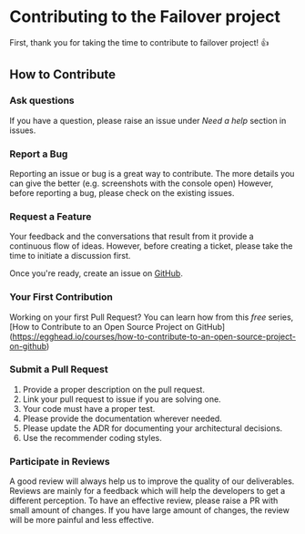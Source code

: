 # Contributing  to the Failover project

First, thank you for taking the time to contribute to failover project! :+1: 

## How to Contribute

### Ask questions
If you have a question, please raise an issue under *Need a help* section in issues.

### Report a Bug
Reporting an issue or bug is a great way to contribute. The more details you can give the better (e.g. screenshots with the console open)
However, before reporting a bug, please check on the existing issues.

### Request a Feature
Your feedback and the conversations that result from it provide a continuous flow of ideas. However,
before creating a ticket, please take the time to initiate a discussion first.

Once you're ready, create an issue on [GitHub](https://github.com/societe-generale/failover/issues/new/choose).

### Your First Contribution
Working on your first Pull Request? You can learn how from this *free* series, [How to Contribute to an Open Source Project on GitHub]
(https://egghead.io/courses/how-to-contribute-to-an-open-source-project-on-github)

### Submit a Pull Request
 1. Provide a proper description on the pull request.
 2. Link your pull request to issue if you are solving one.
 3. Your code must have a proper test.
 4. Please provide the documentation wherever needed.
 5. Please update the ADR for documenting your architectural decisions. 
 6. Use the recommender coding styles.

### Participate in Reviews
A good review will always help us to improve the quality of our deliverables. 
Reviews are mainly for a feedback which will help the developers to get a different perception. 
To have an effective review, please raise a PR with small amount of changes. If you have large amount of changes, the review will be more painful and less effective. 

